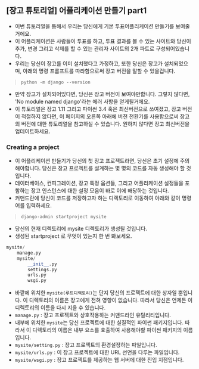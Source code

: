 ## [장고 튜토리얼] 어플리케이션 만들기 part1
- 이번 튜토리얼을 통해서 우리는 당신에게 기본 투표어플리케이션 만들기를 보여줄거에요.
- 이 어플리케이션은 사람들이 투표를 하고, 투표 결과를 볼 수 있는 사이트와 당신이 추가, 변경 그리고 삭제를 할 수 있는 관리자 사이트의 2개 파트로 구성되어있습니다.
- 우리는 당신이 장고를 이미 설치했다고 가정하고, 또한 당신은 장고가 설치되었으며, 아래의 명령 프롬프트를 따라함으로써 장고 버전을 말할 수 있을겁니다.<br>

> `python -m django --version`

- 만약 장고가 설치되어있다면, 당신은 장고 버전이 보여야만합니다. 그렇지 않다면, 'No module named django'라는 에러 사항을 얻게될거에요.
- 이 튜토리얼은 장고 1.11 그리고 파이썬 3.4 혹은 최신버전으로 쓰여졌고, 장고 버전이 적절하지 않다면, 이 페이지의 오른쪽 아래에 버전 전환기를 사용함으로써 장고의 버전에 대한 튜토리얼을 참고하실 수 있습니다. 원하지 않다면 장고 최신버전을 업데이트하세요. <br>

### Creating a project
- 이 어플리케이션 만들기가 당신의 첫 장고 프로젝트라면, 당신은 초기 설정에 주의해야합니다. 당신은 장고 프로젝트를 설계하는 몇 몇의 코드를 자동 생성해야 할 것입니다.
- 데이터베이스, 컨피그레이션, 장고 특정 옵션들, 그리고 어플리케이션 설정들을 포함하는 장고 인스턴스에 대한 설정 모음이 바로 이에 해당하는 것입니다.
- 커맨드란에 당신이 코드를 저장하고자 하는 디렉토리로 이동하여 아래와 같이 명령어를 입력하세요.<br>

> `django-admin startproject mysite`

- 당신의 현재 디렉토리에 mysite 디렉토리가 생성될 것입니다.
- 생성된 startproject 로 무엇이 있는지 한 번 봐보세요.
```python
mysite/
    manage.py
    mysite/
        __init__.py
        settings.py
        urls.py
        wsgi.py
```
- 바깥에 위치한 `mysite(루트디렉토리)`는 단지 당신의 프로젝트에 대한 상자일 뿐입니다. 이 디렉토리의 이름은 장고에게 전혀 영향이 없습니다. 따라서 당신은 언제든 이 디렉토리의 이름을 다시 지을 수 있습니다.
- `manage.py` : 장고 프로젝트와 상호작용하는 커맨드라인 유틸리티입니다.
- 내부에 위치한 `mysite`는 당신 프로젝트에 대한 실질적인 파이썬 패키지입니다. 따라서 이 디렉토리의 이름은 내부 요소를 호출하여 사용해야할 파이썬 패키지의 이름입니다.
- `mysite/setting.py` : 장고 프로젝트의 환경설정하는 파일입니다.
- `mysite/urls.py` : 이 장고 프로젝트에 대한 URL 선언을 다루는 파일입니다.
- `mysite/wsgi.py` : 장고 프로젝트를 제공하는 웹 서버에 대한 진입 지점입니다.<br>
